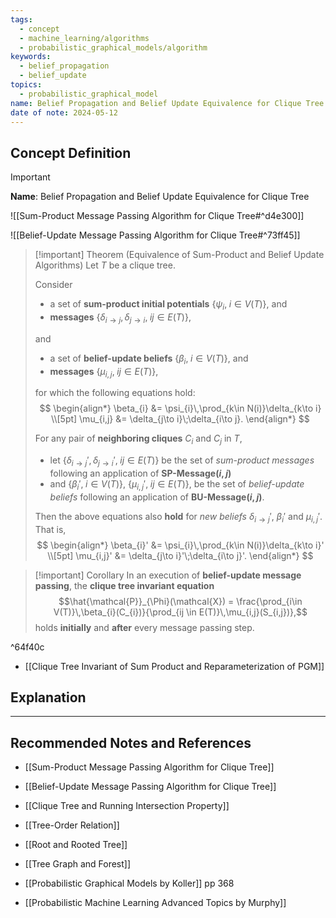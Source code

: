 ```yaml
---
tags:
  - concept
  - machine_learning/algorithms
  - probabilistic_graphical_models/algorithm
keywords:
  - belief_propagation
  - belief_update
topics:
  - probabilistic_graphical_model
name: Belief Propagation and Belief Update Equivalence for Clique Tree
date of note: 2024-05-12
---
```


## Concept Definition

>[!important]
>**Name**: Belief Propagation and Belief Update Equivalence for Clique Tree

![[Sum-Product Message Passing Algorithm for Clique Tree#^d4e300]]

![[Belief-Update Message Passing Algorithm for Clique Tree#^73ff45]]

>[!important] Theorem (Equivalence of Sum-Product and Belief Update Algorithms)
>Let $T$ be a clique tree.
>
>Consider 
>- a set of **sum-product initial potentials** $\{ \psi_{i}, \;i\in V(T) \}$, and
>- **messages** $\{ \delta_{i\to j},\, \delta_{j\to i},\; ij\in E(T) \}$, 
>
>and
>- a set of **belief-update beliefs** $\{ \beta_{i}, \; i\in V(T) \}$, and
>- **messages** $\{ \mu_{i,j},\; ij\in E(T) \}$,
>
>for which the following equations hold:
>$$
>\begin{align*}
> \beta_{i} &= \psi_{i}\,\prod_{k\in N(i)}\delta_{k\to i} \\[5pt]
> \mu_{i,j} &= \delta_{j\to i}\;\delta_{i\to j}.
>\end{align*}
>$$
>
>For any pair of **neighboring cliques** $C_{i}$ and $C_{j}$ in $T$, 
>- let $\{ \delta_{i\to j}',\, \delta_{j\to i}',\; ij\in E(T) \}$ be the set of *sum-product messages* following an application of **SP-Message$(i,j)$**
>- and $\{  \beta_{i}', \; i\in V(T)\}$,  $\{ \mu_{i,j}',\; ij\in E(T) \}$,  be the set of *belief-update beliefs* following an application of **BU-Message$(i,j)$**.
>  
>Then the above equations also **hold** for *new beliefs* $\delta_{i\to j}'$, $\beta_{i}'$ and $\mu_{i,j}'$. That is,
>$$
>\begin{align*}
> \beta_{i}' &= \psi_{i}\,\prod_{k\in N(i)}\delta_{k\to i}' \\[5pt]
> \mu_{i,j}' &= \delta_{j\to i}'\;\delta_{i\to j}'.
>\end{align*}
>$$

>[!important] Corollary
>In an execution of **belief-update message passing**, the **clique tree invariant equation** $$\hat{\mathcal{P}}_{\Phi}(\mathcal{X}) = \frac{\prod_{i\in V(T)}\,\beta_{i}(C_{i})}{\prod_{ij \in E(T)}\,\mu_{i,j}(S_{i,j})},$$ holds **initially** and **after** every message passing step.

^64f40c

- [[Clique Tree Invariant of Sum Product and Reparameterization of PGM]]



## Explanation





-----------
##  Recommended Notes and References

- [[Sum-Product Message Passing Algorithm for Clique Tree]]
- [[Belief-Update Message Passing Algorithm for Clique Tree]]

- [[Clique Tree and Running Intersection Property]]

- [[Tree-Order Relation]]
- [[Root and Rooted Tree]]
- [[Tree Graph and Forest]]


- [[Probabilistic Graphical Models by Koller]] pp 368
- [[Probabilistic Machine Learning Advanced Topics by Murphy]]
